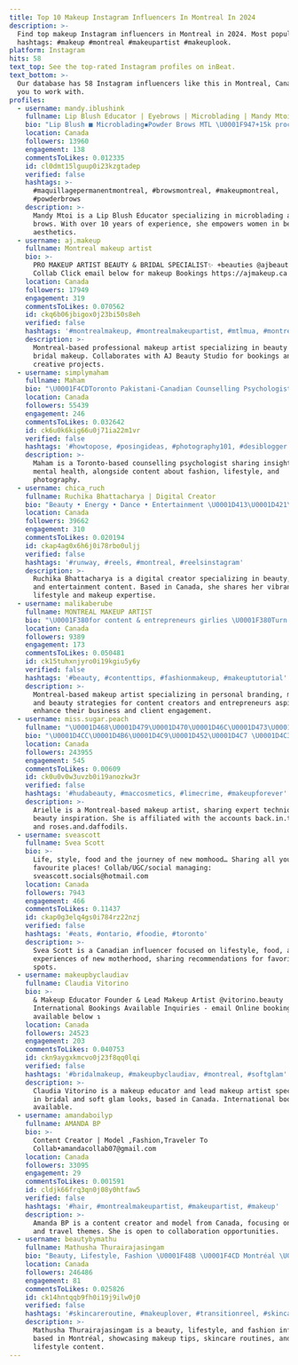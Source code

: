```yaml
---
title: Top 10 Makeup Instagram Influencers In Montreal In 2024
description: >-
  Find top makeup Instagram influencers in Montreal in 2024. Most popular
  hashtags: #makeup #montreal #makeupartist #makeuplook.
platform: Instagram
hits: 58
text_top: See the top-rated Instagram profiles on inBeat.
text_bottom: >-
  Our database has 58 Instagram influencers like this in Montreal, Canada for
  you to work with.
profiles:
  - username: mandy.iblushink
    fullname: Lip Blush Educator | Eyebrows | Microblading | Mandy Mtoi
    bio: "Lip Blush ■ Microblading◾Powder Brows MTL \U0001F947+15k procedures in 10yrs of expertise/experience\U0001F947 I help women make\U0001F4B0& feel\U0001F525 ☎️5148144864 @mandy.mtoi"
    location: Canada
    followers: 13960
    engagement: 138
    commentsToLikes: 0.012335
    id: cl0dmt15lguup0i23kzgtadep
    verified: false
    hashtags: >-
      #maquillagepermanentmontreal, #browsmontreal, #makeupmontreal,
      #powderbrows
    description: >-
      Mandy Mtoi is a Lip Blush Educator specializing in microblading and powder
      brows. With over 10 years of experience, she empowers women in beauty and
      aesthetics.
  - username: aj.makeup
    fullname: Montreal makeup artist
    bio: >-
      PRO MAKEUP ARTIST BEAUTY & BRIDAL SPECIALIST✨ +beauties @ajbeautystudio
      Collab Click email below for makeup Bookings https://ajmakeup.ca
    location: Canada
    followers: 17949
    engagement: 319
    commentsToLikes: 0.070562
    id: ckq6b06jbigox0j23bi50s8eh
    verified: false
    hashtags: '#montrealmakeup, #montrealmakeupartist, #mtlmua, #montreal'
    description: >-
      Montreal-based professional makeup artist specializing in beauty and
      bridal makeup. Collaborates with AJ Beauty Studio for bookings and
      creative projects.
  - username: simplymaham
    fullname: Maham
    bio: "\U0001F4CDToronto Pakistani-Canadian Counselling Psychologist \U0001F4DA Recollection of my memory\U0001F54A Fashion • Lifestyle • Photography"
    location: Canada
    followers: 55439
    engagement: 246
    commentsToLikes: 0.032642
    id: ck6u0k6kig66u0j71ia22m1vr
    verified: false
    hashtags: '#howtopose, #posingideas, #photography101, #desiblogger'
    description: >-
      Maham is a Toronto-based counselling psychologist sharing insights on
      mental health, alongside content about fashion, lifestyle, and
      photography.
  - username: chica_ruch
    fullname: Ruchika Bhattacharya | Digital Creator
    bio: "Beauty • Energy • Dance • Entertainment \U0001D413\U0001D421\U0001D41E\U0001D432 \U0001D41C\U0001D41A\U0001D425\U0001D425 \U0001D426\U0001D41E \U0001D402\U0001D421\U0001D422\U0001D41C\U0001D41A✨ Make up page: @getchicwithchica MSc. @mcgillu 2021\U0001F1E8\U0001F1E6| @stonybrooku 2017\U0001F1FA\U0001F1F8 \U0001F4CDMTL"
    location: Canada
    followers: 39662
    engagement: 310
    commentsToLikes: 0.020194
    id: ckap4ag0x6h6j0i78rbo0uljj
    verified: false
    hashtags: '#runway, #reels, #montreal, #reelsinstagram'
    description: >-
      Ruchika Bhattacharya is a digital creator specializing in beauty, dance,
      and entertainment content. Based in Canada, she shares her vibrant
      lifestyle and makeup expertise.
  - username: malikaberube
    fullname: MONTREAL MAKEUP ARTIST
    bio: "\U0001F380for content & entrepreneurs girlies \U0001F380Turn your content & biz into a client MAGNET✨ \U0001F380Personal Brand, Mindset & Beauty|\U0001F517Road to 7k$/month\U0001F447"
    location: Canada
    followers: 9389
    engagement: 173
    commentsToLikes: 0.050481
    id: ck15tuhxnjyro0i19kgiu5y6y
    verified: false
    hashtags: '#beauty, #contenttips, #fashionmakeup, #makeuptutorial'
    description: >-
      Montreal-based makeup artist specializing in personal branding, mindset,
      and beauty strategies for content creators and entrepreneurs aspiring to
      enhance their business and client engagement.
  - username: miss.sugar.peach
    fullname: "\U0001D468\U0001D479\U0001D470\U0001D46C\U0001D473\U0001D473\U0001D46C"
    bio: "\U0001D4CC\U0001D4B6\U0001D4C9\U0001D452\U0001D4C7 \U0001D4C3\U0001D4CE\U0001D4C2\U0001D4C5\U0001D4BD ✰ montreal ✰ makeup artist @back.in.the.garden ✰ also @roses.and.daffodils"
    location: Canada
    followers: 243955
    engagement: 545
    commentsToLikes: 0.00609
    id: ck0u0v0w3uvzb0i19anozkw3r
    verified: false
    hashtags: '#hudabeauty, #maccosmetics, #limecrime, #makeupforever'
    description: >-
      Arielle is a Montreal-based makeup artist, sharing expert techniques and
      beauty inspiration. She is affiliated with the accounts back.in.the.garden
      and roses.and.daffodils.
  - username: sveascott
    fullname: Svea Scott
    bio: >-
      Life, style, food and the journey of new momhood… Sharing all your new
      favourite places! Collab/UGC/social managing:
      sveascott.socials@hotmail.com
    location: Canada
    followers: 7943
    engagement: 466
    commentsToLikes: 0.11437
    id: ckap0g3elq4gs0i784rz22nzj
    verified: false
    hashtags: '#eats, #ontario, #foodie, #toronto'
    description: >-
      Svea Scott is a Canadian influencer focused on lifestyle, food, and the
      experiences of new motherhood, sharing recommendations for favorite local
      spots.
  - username: makeupbyclaudiav
    fullname: Claudia Vitorino
    bio: >-
      & Makeup Educator Founder & Lead Makeup Artist @vitorino.beauty
      International Bookings Available Inquiries - email Online bookings
      available below ↴
    location: Canada
    followers: 24523
    engagement: 203
    commentsToLikes: 0.040753
    id: ckn9aygxkmcvo0j23f8qq0lqi
    verified: false
    hashtags: '#bridalmakeup, #makeupbyclaudiav, #montreal, #softglam'
    description: >-
      Claudia Vitorino is a makeup educator and lead makeup artist specializing
      in bridal and soft glam looks, based in Canada. International bookings
      available.
  - username: amandaboilyp
    fullname: AMANDA BP
    bio: >-
      Content Creator | Model ,Fashion,Traveler To
      Collab•amandacollab07@gmail.com
    location: Canada
    followers: 33095
    engagement: 29
    commentsToLikes: 0.001591
    id: cldjk66frq3qn0j08y0htfaw5
    verified: false
    hashtags: '#hair, #montrealmakeupartist, #makeupartist, #makeup'
    description: >-
      Amanda BP is a content creator and model from Canada, focusing on fashion
      and travel themes. She is open to collaboration opportunities.
  - username: beautybymathu
    fullname: Mathusha Thurairajasingam
    bio: "Beauty, Lifestyle, Fashion \U0001F48B \U0001F4CD Montréal \U0001F4E9 mathusha@dulcedo.com TikTok (+110k) @mathusha.thurai"
    location: Canada
    followers: 246486
    engagement: 81
    commentsToLikes: 0.025826
    id: ck14hntqqb9fh0i19j9ilw0j0
    verified: false
    hashtags: '#skincareroutine, #makeuplover, #transitionreel, #skincare'
    description: >-
      Mathusha Thurairajasingam is a beauty, lifestyle, and fashion influencer
      based in Montréal, showcasing makeup tips, skincare routines, and
      lifestyle content.
---
```


